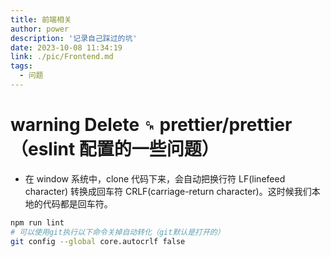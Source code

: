 ```yaml
---
title: 前端相关
author: power
description: '记录自己踩过的坑'
date: 2023-10-08 11:34:19
link: ./pic/Frontend.md
tags:
  - 问题
---
```


# warning Delete `␍` prettier/prettier（eslint 配置的一些问题）

- 在 window 系统中，clone 代码下来，会自动把换行符 LF(linefeed character) 转换成回车符 CRLF(carriage-return character)。这时候我们本地的代码都是回车符。

```sh
npm run lint
# 可以使用git执行以下命令关掉自动转化（git默认是打开的）
git config --global core.autocrlf false
```
